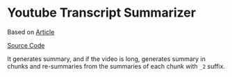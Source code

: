 # Youtube Transcript Summarizer

Based on [Article](https://pub.towardsai.net/create-your-own-youtube-video-summarizer-app-in-just-3-easy-steps-2d404cca5077)

[Source Code](https://deepnote.com/workspace/asish-biswas-a599-b6cca607-3c12-4ae6-b54d-32861e7e9438/project/Analytic-School-8e6c85bd-e8c9-4387-ba40-0b94fb791066/notebook/youtube_summarizer-92602ba7892c428186b2a70e4ef341bb)

It generates summary, and if the video is long, generates summary in chunks and re-summaries from the summaries of each chunk with `_2` suffix.